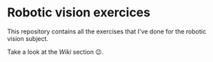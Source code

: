 # Robotic vision exercices
This repository contains all the exercises that I've done for the robotic vision subject.

Take a look at the _Wiki_ section 😉.